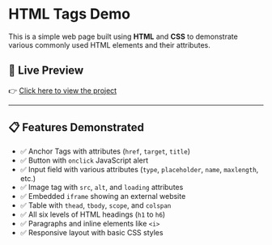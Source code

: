# HTML Tags Demo

This is a simple web page built using **HTML** and **CSS** to demonstrate various commonly used HTML elements and their attributes.

## 🚀 Live Preview

👉 [Click here to view the project](https://vijayasuriyanv.github.io/Training/)

---

## 📋 Features Demonstrated

- ✅ Anchor Tags with attributes (`href`, `target`, `title`)
- ✅ Button with `onclick` JavaScript alert
- ✅ Input field with various attributes (`type`, `placeholder`, `name`, `maxlength`, etc.)
- ✅ Image tag with `src`, `alt`, and `loading` attributes
- ✅ Embedded `iframe` showing an external website
- ✅ Table with `thead`, `tbody`, `scope`, and `colspan`
- ✅ All six levels of HTML headings (`h1` to `h6`)
- ✅ Paragraphs and inline elements like `<i>`
- ✅ Responsive layout with basic CSS styles

